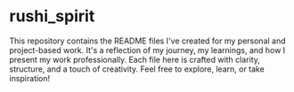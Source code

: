 # rushi_spirit
This repository contains the README files I've created for my personal and project-based work. It's a reflection of my journey, my learnings, and how I present my work professionally. Each file here is crafted with clarity, structure, and a touch of creativity. Feel free to explore, learn, or take inspiration!
